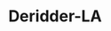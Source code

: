 ---
title: Deridder-LA
slug: deridder-la
f_state:
- cms/state/louisiana.md
f_locations:
- cms/payday-loan/advance-america-1827.md
- cms/payday-loan/advance-america-1865.md
- cms/payday-loan/express-check-advance-16952.md
- cms/payday-loan/glenn-dean-insurance-agency-18995.md
- cms/payday-loan/national-loan-company-of-derid-22821.md
updated-on: '2024-05-30T13:41:28.615Z'
created-on: '2024-05-30T13:41:28.615Z'
published-on: '2024-05-30T13:54:32.469Z'
f_city: Deridder
layout: '[city].html'
tags: city
---